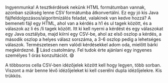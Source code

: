 Ingyenmunka! A tesztkérdések nekünk HTML formátumban vannak, azonban szükség lenne CSV formátumba átkonvertálni. Ez egy jó kis Java fájlfeldolgozásos/algoritmizálós feladat, valakinek van kedve hozzá? A bemeneti fájl egy HTML, ahol van a kérdés a h1 és ul tagek között, és a válaszok az li és /li tagek között. Itt ki kell nyerni a kérdést és egy válaszokat egy Java osztályba, majd kiírni egy CSV-be, ahol az első oszlop a kérdés, a második oszlop a helyes válasz sorszáma, a 3-6 oszlop pedig a lehetséges válaszok. Természetesen nem valódi kérdésekkel adom oda, mielőtt bárki megkérdezné. :slightly_smiling_face: Lásd csatolmány. Fel tudok érte ajánlani egy ingyenes személyes 1 órás konzultációt. :smile:

A többsoros cella CSV-ben idézőjelek között kell hogy legyen, több sorban. Viszont a már benne lévő idézőjeleket ki kell cserélni dupla idézőjelekre. Kis trükkös.